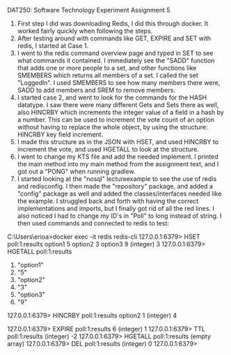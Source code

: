 DAT250: Software Technology Experiment Assignment 5

1. First step I did was downloading Redis, I did this through docker. It worked fairly quickly when following the steps.
2. After testing around with commands like GET, EXPIRE and SET with redis, I started at Case 1. 
3. I went to the redis command overview page and typed in SET to see what commands it contained. I immediately see
the "SADD" function that adds one or more people to a set, and other functions like SMEMBERS which returns all members
of a set. I called the set "LoggedIn". I used SMEMBERS to see how many members there were, SADD to add members and
SREM to remove members.
4. I started case 2, and went to look for the commands for the HASH datatype. I saw there were many different Gets and 
Sets there as well, also HINCRBY which increments the integer value of a field in a hash by a number. This can be used to
increment the vote count of an option without having to replace the whole object, by using the structure: HINCRBY key field increment.
5. I made this structure as in the JSON with HSET, and used HINCRBY to increment the vote, and used HGETALL to look at the
structure.
6. I went to change my KTS file and add the needed implement. I printed the main method into my main method from the
assignment text, and I got out a "PONG" when running gradlew. 
7. I started looking at the "nosql" lectureexample to see the use of redis and redisconfig. I then made the 
"repository" package, and added a "config" package as well and added the classes/interfaces needed like the example.
I struggled back and forth with having the correct implementations and imports, but I finally got rid of all the red lines. 
I also noticed I had to change my ID's in "Poll" to long instead of string. I then used commands and connected to redis
to test:

C:\Users\erioa>docker exec -it redis redis-cli
127.0.0.1:6379> HSET poll:1:results option1 5 option2 3 option3 9
(integer) 3
127.0.0.1:6379> HGETALL poll:1:results
1) "option1"
2) "5"
3) "option2"
4) "3"
5) "option3"
6) "9"

127.0.0.1:6379> HINCRBY poll:1:results option2 1
(integer) 4

127.0.0.1:6379> EXPIRE poll:1:results 6
(integer) 1
127.0.0.1:6379> TTL poll:1:results
(integer) -2
127.0.0.1:6379> HGETALL poll:1:results
(empty array)
127.0.0.1:6379> DEL poll:1:results
(integer) 0
127.0.0.1:6379>


